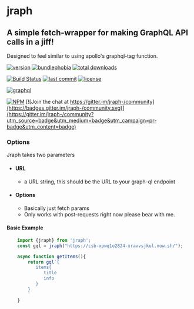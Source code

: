# jraph
## A simple fetch-wrapper for making GraphQL API calls in a jiff!

Designed to feel similar to using apollo's graphql-tag function.


[![version](https://badgen.net/npm/v/jraph)](https://badgen.net/npm/v/jraph) 
[![bundlephobia](https://badgen.net/bundlephobia/minzip/jraph)](https://bundlephobia.com/result?p=jraph@1.4.0) 
[![total downloads](https://badgen.net/npm/dt/jraph)](https://badgen.net/npm/dt/jraph) 

[![Build Status](https://travis-ci.org/ianfabs/jraph.svg?branch=master)](https://travis-ci.org/ianfabs/jraph)
[![last commit](https://badgen.net/github/last-commit/ianfabs/jraph)](https://badgen.net/github/last-commit/ianfabs/jraph) 
[![license](https://badgen.net/github/license/ianfabs/jraph)](https://badgen.net/github/license/ianfabs/jraph) 

[![graphql](https://badgen.net/badge//graphql?icon=graphql)](https://badgen.net/badge//graphql?icon=graphql) 

[![NPM](https://nodei.co/npm/jraph.png?mini=true)](https://nodei.co/npm/jraph/) [![Join the chat at https://gitter.im/jraph-/community](https://badges.gitter.im/jraph-/community.svg)](https://gitter.im/jraph-/community?utm_source=badge&utm_medium=badge&utm_campaign=pr-badge&utm_content=badge) 

### Options

Jraph takes two parameters

 - #### URL
   - a URL string, this should be the URL to your graph-ql endpoint
 - #### Options
   - Basically just fetch params
   - Only works with post-requests right now please bear with me.

#### Basic Example
```js
    import {jraph} from 'jraph';
    const gql = jraph("https://csb-xpwq1o2824-xravvsjkul.now.sh/");

    async function getItems(){
        return gql`{
           items{
              title
              info
           }
        }
        `
    }
```
